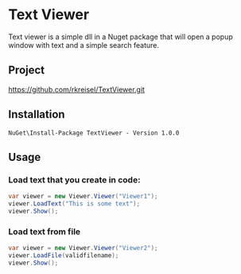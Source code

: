 # Text Viewer

Text viewer is a simple dll in a Nuget package that will open a popup window with text and a simple search feature.

## Project

https://github.com/rkreisel/TextViewer.git

## Installation

```
NuGet\Install-Package TextViewer - Version 1.0.0
```

## Usage

### Load text that you create in code:

```c#
var viewer = new Viewer.Viewer("Viewer1");
viewer.LoadText("This is some text");
viewer.Show();
```

### Load text from file

```c#
var viewer = new Viewer.Viewer("Viewer2");
viewer.LoadFile(validfilename);
viewer.Show();
```


